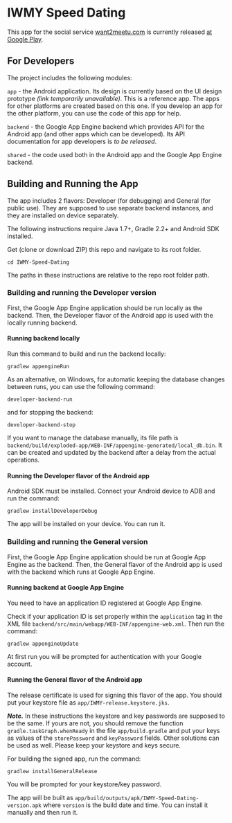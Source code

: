 # IWMY Speed Dating

This app for the social service [want2meetu.com](http://want2meetu.com) is currently released [at Google Play](https://play.google.com/store/apps/details?id=com.oleksiykovtun.iwmy.speeddating).


## For Developers

The project includes the following modules:

`app` - the Android application. Its design is currently based on the UI design prototype *(link temporarily unavailable)*. This is a reference app. The apps for other platforms are created based on this one. If you develop an app for the other platform, you can use the code of this app for help.

`backend` - the Google App Engine backend which provides API for the Android app (and other apps which can be developed). Its API documentation for app developers is *to be released*.

`shared` - the code used both in the Android app and the Google App Engine backend.



## Building and Running the App

The app includes 2 flavors: Developer (for debugging) and General (for public use). They are supposed to use separate backend instances, and they are installed on device separately.

The following instructions require Java 1.7+, Gradle 2.2+ and Android SDK installed.

Get (clone or download ZIP) this repo and navigate to its root folder.

    cd IWMY-Speed-Dating

The paths in these instructions are relative to the repo root folder path.

### Building and running the Developer version

First, the Google App Engine application should be run locally as the backend. Then, the Developer flavor of the Android app is used with the locally running backend.

#### Running backend locally

Run this command to build and run the backend locally:

	gradlew appengineRun

As an alternative, on Windows, for automatic keeping the database changes between runs, you can use the following command:

    developer-backend-run

and for stopping the backend:

    developer-backend-stop

If you want to manage the database manually, its file path is `backend/build/exploded-app/WEB-INF/appengine-generated/local_db.bin`. It can be created and updated by the backend after a delay from the actual operations.

#### Running the Developer flavor of the Android app

Android SDK must be installed. Connect your Android device to ADB and run the command:

    gradlew installDeveloperDebug

The app will be installed on your device. You can run it.

### Building and running the General version

First, the Google App Engine application should be run at Google App Engine as the backend. Then, the General flavor of the Android app is used with the backend which runs at Google App Engine.

#### Running backend at Google App Engine

You need to have an application ID registered at Google App Engine.

Check if your application ID is set properly within the `application` tag in the XML file `backend/src/main/webapp/WEB-INF/appengine-web.xml`. Then run the command:

	gradlew appengineUpdate

At first run you will be prompted for authentication with your Google account.

#### Running the General flavor of the Android app

The release certificate is used for signing this flavor of the app. You should put your keystore file as `app/IWMY-release.keystore.jks`.

***Note.*** In these instructions the keystore and key passwords are supposed to be the same. If yours are not, you should remove the function `gradle.taskGraph.whenReady` in the file `app/build.gradle` and put your keys as values of the `storePassword` and `keyPassword` fields. Other solutions can be used as well. Please keep your keystore and keys secure.

For building the signed app, run the command:

    gradlew installGeneralRelease

You will be prompted for your keystore/key password.

The app will be built as `app/build/outputs/apk/IWMY-Speed-Dating-version.apk` where `version` is the build date and time. You can install it manually and then run it.
